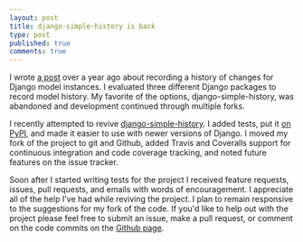```yaml
---
layout: post
title: django-simple-history is back
type: post
published: true
comments: true
---
```


I wrote [a post][model history post] over a year ago about recording a history of changes for Django model instances.  I evaluated three different Django packages to record model history.  My favorite of the options, django-simple-history, was abandoned and development continued through multiple forks.

I recently attempted to revive [django-simple-history][github page].  I added tests, put it [on PyPI][], and made it easier to use with newer versions of Django.  I moved my fork of the project to git and Github, added Travis and Coveralls support for continuous integration and code coverage tracking, and noted future features on the issue tracker.

Soon after I started writing tests for the project I received feature requests, issues, pull requests, and emails with words of encouragement.  I appreciate all of the help I've had while reviving the project.  I plan to remain responsive to the suggestions for my fork of the code.  If you'd like to help out with the project please feel free to submit an issue, make a pull request, or comment on the code commits on the [Github page][].

[model history post]: http://treyhunner.com/2011/09/django-and-model-history/
[Github page]: https://github.com/treyhunner/django-simple-history
[on PyPI]: https://pypi.python.org/pypi/django-simple-history/
